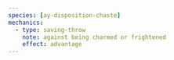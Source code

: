 ```yaml
---
species: [ay-disposition-chaste]
mechanics:
  - type: saving-throw
    note: against being charmed or frightened
    effect: advantage
---
```

